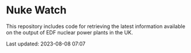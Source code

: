 # Nuke Watch

This repository includes code for retrieving the latest information available on the output of EDF nuclear power plants in the UK.

Last updated: 2023-08-08 07:07